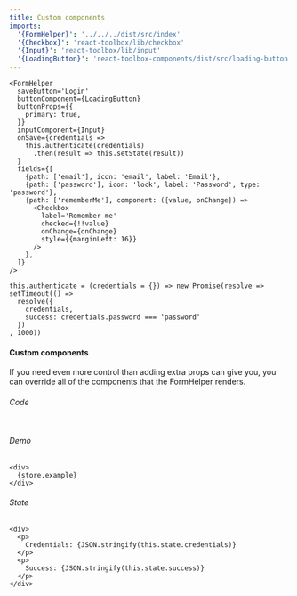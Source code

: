 ```yaml
---
title: Custom components
imports:
  '{FormHelper}': '../../../dist/src/index'
  '{Checkbox}': 'react-toolbox/lib/checkbox'
  '{Input}': 'react-toolbox/lib/input'
  '{LoadingButton}': 'react-toolbox-components/dist/src/loading-button'
---
```

```store example
<FormHelper
  saveButton='Login'
  buttonComponent={LoadingButton}
  buttonProps={{
    primary: true,
  }}
  inputComponent={Input}
  onSave={credentials => 
    this.authenticate(credentials)
      .then(result => this.setState(result))
  }
  fields={[
    {path: ['email'], icon: 'email', label: 'Email'},
    {path: ['password'], icon: 'lock', label: 'Password', type: 'password'},
    {path: ['rememberMe'], component: ({value, onChange}) =>
      <Checkbox
        label='Remember me'
        checked={!!value}
        onChange={onChange}
        style={{marginLeft: 16}}
      />
    },
  ]}
/>
```
```store
this.authenticate = (credentials = {}) => new Promise(resolve => setTimeout(() => 
  resolve({
    credentials, 
    success: credentials.password === 'password'
  })
, 1000))
```
#### Custom components
If you need even more control than adding extra props can give you, you
can override all of the components that the FormHelper renders.

###### Code
```stored example jsx
```

###### Demo
```render
<div>
  {store.example}
</div>
```

###### State
```render
<div>
  <p>
    Credentials: {JSON.stringify(this.state.credentials)}
  </p>
  <p>
    Success: {JSON.stringify(this.state.success)}
  </p>
</div>
```
